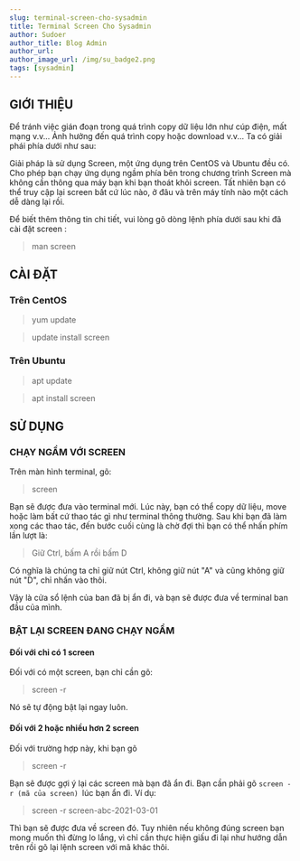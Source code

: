 ```yaml
---
slug: terminal-screen-cho-sysadmin
title: Terminal Screen Cho Sysadmin
author: Sudoer
author_title: Blog Admin
author_url:
author_image_url: /img/su_badge2.png
tags: [sysadmin]
---
```


## GIỚI THIỆU

Để tránh việc gián đoạn trong quá trình copy dữ liệu lớn như cúp điện, mất mạng v.v... Ảnh hưởng đến quá trình copy hoặc download v.v... Ta có giải phái phía dưới như sau:

Giải pháp là sử dụng Screen, một ứng dụng trên CentOS và Ubuntu đều có. Cho phép bạn chạy ứng dụng ngầm phía bên trong chương trình Screen mà không cần thông qua máy bạn khi bạn thoát khỏi screen. Tất nhiên bạn có thể truy cập lại screen bất cứ lúc nào, ở đâu và trên máy tính nào một cách dễ dàng lại rồi.

Để biết thêm thông tin chi tiết, vui lòng gõ dòng lệnh phía dưới sau khi đã cài đặt screen :

> man screen

## CÀI ĐẶT

### Trên CentOS

> yum update

> update install screen

### Trên Ubuntu

> apt update

> apt install screen

## SỬ DỤNG

### CHẠY NGẦM VỚI SCREEN

Trên màn hình terminal, gõ:

> screen

Bạn sẽ được đưa vào terminal mới. Lúc này, bạn có thể copy dữ liệu, move hoặc làm bất cứ thao tác gì như terminal thông thường. Sau khi bạn đã làm xong các thao tác, đến bước cuối cùng là chờ đợi thì bạn có thể nhấn phím lần lượt là:

> Giữ Ctrl, bấm A rồi bấm D

Có nghĩa là chúng ta chỉ giữ nút Ctrl, không giữ nút "A" và cũng không giữ nút "D", chỉ nhấn vào thôi.

Vậy là cửa sổ lệnh của ban đã bị ẩn đi, và bạn sẽ được đưa về terminal ban đầu của mình.

### BẬT LẠI SCREEN ĐANG CHẠY NGẦM

#### Đối với chỉ có 1 screen

Đối với có một screen, bạn chỉ cần gõ:

> screen -r

Nó sẽ tự động bật lại ngay luôn.

#### Đối với 2 hoặc nhiều hơn 2 screen

Đối với trường hợp này, khi bạn gõ

> screen -r

Bạn sẽ được gợi ý lại các screen mà bạn đã ẩn đi. Bạn cần phải gõ <code>screen -r (mã của screen) </code>lúc bạn ẩn đi. Ví dụ:

> screen -r screen-abc-2021-03-01

Thì bạn sẽ được đưa về screen đó. Tuy nhiên nếu không đúng screen bạn mong muốn thì đừng lo lắng, vì chỉ cần thực hiện giấu đi lại như hướng dẫn trên rồi gõ lại lệnh screen với mã khác thôi.

